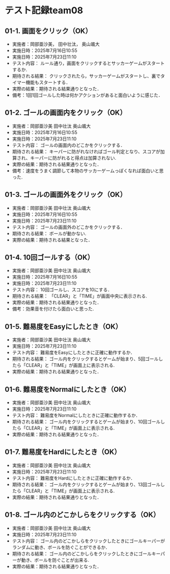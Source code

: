# テスト記録team08

## 01-1. 画面をクリック（OK）
- 実施者：岡部亜沙美， 田中壮汰， 奥山颯大
- 実施日時：2025年7月16日10:55
- 実施日時：2025年7月23日11:10
- テスト内容：
ルール通り，画面をクリックするとサッカーゲームがスタートするか.
- 期待される結果：
クリックされたら，サッカーゲームがスタートし、裏でタイマー機能もスタートする．
- 実際の結果：期待される結果通りとなった．
- 備考：1回1回ゴールした時は何かアクションがあると面白いように感じた．

## 01-2. ゴールの画面内をクリック（OK）
- 実施者：岡部亜沙美 田中壮汰 奥山颯大
- 実施日時：2025年7月16日10:55
- 実施日時：2025年7月23日11:10
- テスト内容：
ゴールの画面内のどこかをクリックする．
- 期待される結果：
キーパーに防がれなければゴール判定となり、スコアが加算され、キーパーに防がれると得点は加算されない.
- 実際の結果：期待される結果通りとなった．
- 備考：速度をうまく調節して本物のサッカーゲームっぽくなれば面白いと思った.

## 01-3. ゴールの画面外をクリック（OK）
- 実施者：岡部亜沙美 田中壮汰 奥山颯大
- 実施日時：2025年7月16日10:55
- 実施日時：2025年7月23日11:10
- テスト内容：
ゴールの画面外のどこかをクリックする．
- 期待される結果：
ボールが動かない.
- 実際の結果：期待される結果となった．

## 01-4. 10回ゴールする（OK）
- 実施者：岡部亜沙美 田中壮汰 奥山颯大
- 実施日時：2025年7月16日10:55
- 実施日時：2025年7月23日11:10
- テスト内容：
10回ゴールし、スコアを10にする．
- 期待される結果：
「CLEAR」と「TIME」が画面中央に表示される.
- 実際の結果：期待される結果通りとなった．
- 備考：効果音を付けたら面白いと思った.

## 01-5. 難易度をEasyにしたとき（OK）
- 実施者：岡部亜沙美 田中壮汰 奥山颯大
- 実施日時：2025年7月23日11:10
- テスト内容：
難易度をEasyにしたときに正確に動作するか．
- 期待される結果：
ゴール内をクリックするとゲームが始まり、5回ゴールしたら「CLEAR」と「TIME」が画面上に表示される.
- 実際の結果：期待される結果通りとなった．

## 01-6. 難易度をNormalにしたとき（OK）
- 実施者：岡部亜沙美 田中壮汰 奥山颯大
- 実施日時：2025年7月23日11:10
- テスト内容：
難易度をNormalにしたときに正確に動作するか．
- 期待される結果：
ゴール内をクリックするとゲームが始まり、10回ゴールしたら「CLEAR」と「TIME」が画面上に表示される.
- 実際の結果：期待される結果通りとなった．

## 01-7. 難易度をHardにしたとき（OK）
- 実施者：岡部亜沙美 田中壮汰 奥山颯大
- 実施日時：2025年7月23日11:10
- テスト内容：
難易度をHardにしたときに正確に動作するか．
- 期待される結果：
ゴール内をクリックするとゲームが始まり、13回ゴールしたら「CLEAR」と「TIME」が画面上に表示される.
- 実際の結果：期待される結果通りとなった．

## 01-8. ゴール内のどこかしらをクリックする（OK）
- 実施者：岡部亜沙美 田中壮汰 奥山颯大
- 実施日時：2025年7月23日11:10
- テスト内容：
ゴール内のどこかしらをクリックしたときにゴールキーパーがランダムに動き、ボールを防ぐことができるか．
- 期待される結果：
ゴール内のどこかしらをクリックしたときにゴールキーパーが動き、ボールを防ぐことが出来る.
- 実際の結果：期待される結果通りとなった．
